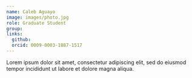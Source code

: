 ```yaml
---
name: Caleb Aguayo
image: images/photo.jpg
role: Graduate Student
group: 
links:
  github:
  orcid: 0009-0003-1887-1517
---
```


Lorem ipsum dolor sit amet, consectetur adipiscing elit, sed do eiusmod tempor incididunt ut labore et dolore magna aliqua.
